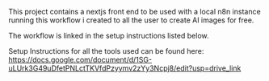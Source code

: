 This project contains a nextjs front end to be used with a local n8n instance running this workflow i created to all the user to create AI images for free.

The workflow is linked in the setup instructions listed below.

Setup Instructions for all the tools used can be found here: https://docs.google.com/document/d/1SG-uLUrk3G49uDfetPNLctTKVfdPzyymv2zYy3Ncpj8/edit?usp=drive_link
